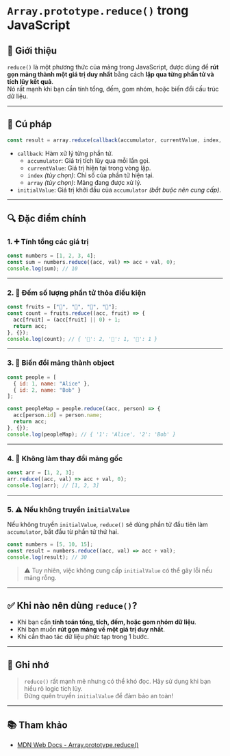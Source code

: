 
# `Array.prototype.reduce()` trong JavaScript

## 🧠 Giới thiệu

`reduce()` là một phương thức của mảng trong JavaScript, được dùng để **rút gọn mảng thành một giá trị duy nhất** bằng cách **lặp qua từng phần tử và tích lũy kết quả**.  
Nó rất mạnh khi bạn cần tính tổng, đếm, gom nhóm, hoặc biến đổi cấu trúc dữ liệu.

---

## 🚩 Cú pháp

```javascript
const result = array.reduce(callback(accumulator, currentValue, index, array), initialValue);
```

- `callback`: Hàm xử lý từng phần tử.
  - `accumulator`: Giá trị tích lũy qua mỗi lần gọi.
  - `currentValue`: Giá trị hiện tại trong vòng lặp.
  - `index` *(tùy chọn)*: Chỉ số của phần tử hiện tại.
  - `array` *(tùy chọn)*: Mảng đang được xử lý.
- `initialValue`: Giá trị khởi đầu của `accumulator` *(bắt buộc nên cung cấp)*.

---

## 🔍 Đặc điểm chính

### 1. ➕ Tính tổng các giá trị

```javascript
const numbers = [1, 2, 3, 4];
const sum = numbers.reduce((acc, val) => acc + val, 0);
console.log(sum); // 10
```

---

### 2. 🔢 Đếm số lượng phần tử thỏa điều kiện

```javascript
const fruits = ["🍎", "🍊", "🍎", "🍇"];
const count = fruits.reduce((acc, fruit) => {
  acc[fruit] = (acc[fruit] || 0) + 1;
  return acc;
}, {});
console.log(count); // { '🍎': 2, '🍊': 1, '🍇': 1 }
```

---

### 3. 🧱 Biến đổi mảng thành object

```javascript
const people = [
  { id: 1, name: "Alice" },
  { id: 2, name: "Bob" }
];

const peopleMap = people.reduce((acc, person) => {
  acc[person.id] = person.name;
  return acc;
}, {});
console.log(peopleMap); // { '1': 'Alice', '2': 'Bob' }
```

---

### 4. 🧪 Không làm thay đổi mảng gốc

```javascript
const arr = [1, 2, 3];
arr.reduce((acc, val) => acc + val, 0);
console.log(arr); // [1, 2, 3]
```

---

### 5. ⚠️ Nếu không truyền `initialValue`

Nếu không truyền `initialValue`, `reduce()` sẽ dùng phần tử đầu tiên làm `accumulator`, bắt đầu từ phần tử thứ hai.

```javascript
const numbers = [5, 10, 15];
const result = numbers.reduce((acc, val) => acc + val);
console.log(result); // 30
```

> ⚠️ Tuy nhiên, việc không cung cấp `initialValue` có thể gây lỗi nếu mảng rỗng.

---

## ✅ Khi nào nên dùng `reduce()`?

- Khi bạn cần **tính toán tổng, tích, đếm, hoặc gom nhóm dữ liệu**.
- Khi bạn muốn **rút gọn mảng về một giá trị duy nhất**.
- Khi cần thao tác dữ liệu phức tạp trong 1 bước.

---

## 📌 Ghi nhớ

> `reduce()` rất mạnh mẽ nhưng có thể khó đọc. Hãy sử dụng khi bạn hiểu rõ logic tích lũy.  
> Đừng quên truyền `initialValue` để đảm bảo an toàn!

---

## 📚 Tham khảo

- [MDN Web Docs - Array.prototype.reduce()](https://developer.mozilla.org/en-US/docs/Web/JavaScript/Reference/Global_Objects/Array/reduce)
